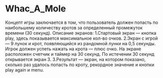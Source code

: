 # Whac_A_Mole
Концепт игры заключается в том, что пользователь должен попасть по наибольшему количеству кротов за определенный промежуток времени (30 секунд).
Описание экранов:
1.Стартовый экран — кнопка play, здесь показывается максимальное кол-во очков.
2.Экран с игрой — 9 лунок и крот, появляющийся из рандомной лунки на 0,5 секунды. Игрок должен успеть нажать на крота — плюс очко. На экране расположен счетчик и таймер на 30 секунд. По истечении 30 секунд открывается экран 3.
3.Результат — экран, на котором показано, сколько раз удалось попасть по кроту, рекордное значение и кнопки play again и menu.
